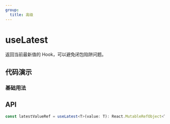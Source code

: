 ```yaml
---
group:
  title: 高级
---
```


# useLatest

返回当前最新值的 Hook，可以避免闭包陷阱问题。

## 代码演示

### 基础用法

<code src="./demo/demo1.tsx"></code>

## API

```typescript
const latestValueRef = useLatest<T>(value: T): React.MutableRefObject<T>;
```
